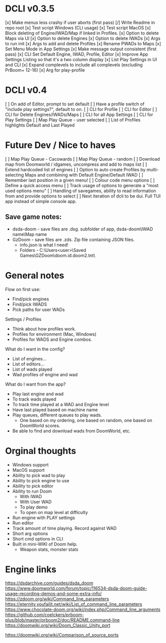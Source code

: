 # DCLI v0.3.5
[x] Make menus less crashy if user aborts (first pass)
[/] Write Readme in repo root
[x] Test script Windows (CLI usage)
[x] Test script MacOS
[x] Block deleting of Engine/IWAD/Map if linked in Profiles.
[x] Option to delete Maps via UI
[x] Option to delete Engines
[x] Option to delete IWADs
[x] Args to run init
[x] Args to add and delete Profiles
[x] Rename PWADs to Maps
[x] Set Menu Mode in App Settings
[x] Make message output consistent (first pass)
[x] CLI Set Default Engine, IWAD, Profile, Editor
[x] Improve App Settings Listing so that it's a two column display
[x] List Play Settings in UI and CLI
[x] Expand complevels to include all complevels (excluding PrBoom+ 12-16)
[x] Arg for play-profile <profile name>

# DCLI v0.4
[ ] On add of Editor, prompt to set default
[ ] Have a profile switch of "include play settings?", default to on.
[ ] CLI for Profile
[ ] CLI for Editor
[ ] CLI for Delete Engines/IWADs/Maps
[ ] CLI for all App Settings
[ ] CLI for Play Settings
[ ] Map Play Queue - user selected
[ ] List of Profiles highlights Default and Last Played

# Future Dev / Nice to haves
[ ] Map Play Queue - Cacowards
[ ] Map Play Queue - random
[ ] Download map from Doomworld / idgames, uncompress and add to maps list
[ ] Extend hardcoded list of engines
[ ] Option to auto create Profiles by multi-selecting Maps and combining with Default Engine/Default IWAD
[ ] Remember last position in a given menu!
[ ] Colour code menu options
[ ] Define a quick access menu
[ ] Track usage of options to generate a "most used options menu"
[ ] Handling of savegames, ability to read information from and provide options to select
[ ] Next iteration of dcli to be dui. Full TUI app instead of simple console app.

## Save game notes:
 - dsda-doom - save files are .dsg. subfolder of app, dsda-doom\IWAD name\Map name
 - GzDoom - save files are .zds. Zip file containing JSON files.
    - info.json is what I need!
    - Folders - C:\Users\<user>\Saved Games\GZDoom\doom.id.doom2.tnt\

# General notes
Flow on first use:
 - Find/pick engines
 - Find/pick IWADS
 - Pick paths for user WADs

Settings / Profiles
 - Think about how profiles work.
 - Profiles for environment (Mac, Windows)
 - Profiles for WADS and Engine combos.

What do I want in the config?
 - List of engines...
 - List of editors...
 - List of wads played
 - Wad profiles of engine and wad

What do I want from the app?
 - Play last engine and wad
 - To track wads played
 - To track time played at a WAD and Engine level
 - Have last played based on machine name
 - Play queues, different queues to play wads.
    - One based on my ordering, one based on random, one based on DoomWorld scores.
 - Be able to find and download wads from DoomWorld, etc.

# Orginal thoughts
- Windows support
- MacOS support
- Ability to pick wad to play
- Ability to pick engine to use
- Ability to pick editor
- Ability to run Doom
    - With IWAD
    - With User WAD
    - To play demo
    - To open on map level at difficulty
- Run engine with PLAY settings
- Run editor
- Track amount of time playing. Record against WAD
- Short arg options
- Short cmd options in CLI
- Built in mini-WIKI of Doom help.
    - Weapon stats, monster stats

# Engine links
https://dsdarchive.com/guides/dsda_doom
https://www.doomworld.com/forum/topic/116534-dsda-doom-guide-usage-recording-demos-and-some-extra-info/
https://zdoom.org/wiki/Command_line_parameters
https://eternity.youfailit.net/wiki/List_of_command_line_parameters
https://www.chocolate-doom.org/wiki/index.php/Command_line_arguments
https://github.com/coelckers/prboom-plus/blob/master/prboom2/doc/README.command-line
https://doomwiki.org/wiki/Doom_Classic_Unity_port


https://doomwiki.org/wiki/Comparison_of_source_ports